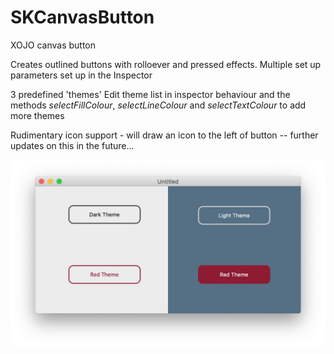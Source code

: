 # SKCanvasButton
XOJO canvas button 

Creates outlined buttons with rolloever and pressed effects.
Multiple set up parameters set up in the Inspector

3 predefined 'themes' 
Edit theme list in inspector behaviour and the methods _selectFillColour_, _selectLineColour_ and _selectTextColour_ to add more themes

Rudimentary icon support - will draw an icon to the left of button -- further updates on this in the future...

![Alt text](SKCanvasButton.jpg?raw=true "SKCanvasButton example")
